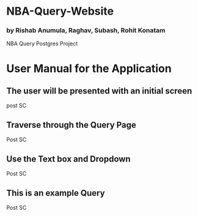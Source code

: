 # NBA-Query-Website
### by Rishab Anumula, Raghav, Subash, Rohit Konatam
NBA Query Postgres Project







# User Manual for the Application


## The user will be presented with an initial screen

post SC


## Traverse through the Query Page

Post SC

## Use the Text box and Dropdown 

Post SC

## This is an example Query

Post SC



